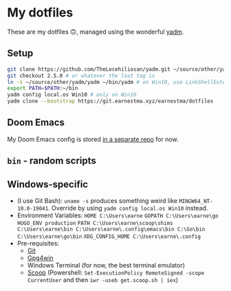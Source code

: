 # My dotfiles

These are my dotfiles 🙃, managed using the wonderful [yadm](https://yadm.io).

## Setup

``` sh
git clone https://github.com/TheLocehiliosan/yadm.git ~/source/other/yadm
git checkout 2.5.0 # or whatever the last tag is
ln -s ~/source/other/yadm/yadm ~/bin/yadm # on Win10, use LinkShellExtension to symlink instead
export PATH=$PATH:~/bin
yadm config local.os Win10 # only on Win10
yadm clone --bootstrap https://git.earnestma.xyz/earnestma/dotfiles
```

## Doom Emacs

My Doom Emacs config is stored [in a separate repo](https://git.earnestma.xyz/earnestma/doom.d) for now.

## `bin` - random scripts

## Windows-specific

- (I use Git Bash): `uname -s` produces something weird like `MINGW64_NT-10.0-19041`. Override by using `yadm config local.os Win10` instead.
- Environment Variables: `HOME C:\Users\earne` `GOPATH C:\Users\earne\go` `HUGO_ENV production` `PATH C:\Users\earne\scoop\shims C:\Users\earne\bin C:\Users\earne\.config\emacs\bin C:\Go\bin C:\Users\earne\go\bin` `XDG_CONFIG_HOME C:\Users\earne\.config`
- Pre-requisites:
  - [Git](https://git-scm.com/)
  - [Gpg4win](https://gpg4win.org/index.html)
  - Windows Terminal (for now, the best terminal emulator)
  - [Scoop](https://scoop.sh/) (Powershell: `Set-ExecutionPolicy RemoteSigned -scope CurrentUser` and then `iwr -useb get.scoop.sh | iex`)

